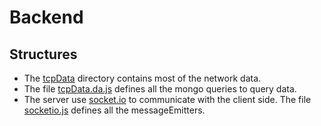 # Backend
## Structures
- The [tcpData](./src/api/tcpData) directory contains most of the network data.
- The file [tcpData.da.js](./src/api/tcpData/tcpData.da.js) defines all the mongo queries to query data.
- The server use [socket.io](https://github.com/socketio/socket.io) to communicate with the client side.
The file [socketio.js](./src/socketio.js) defines all the messageEmitters.

